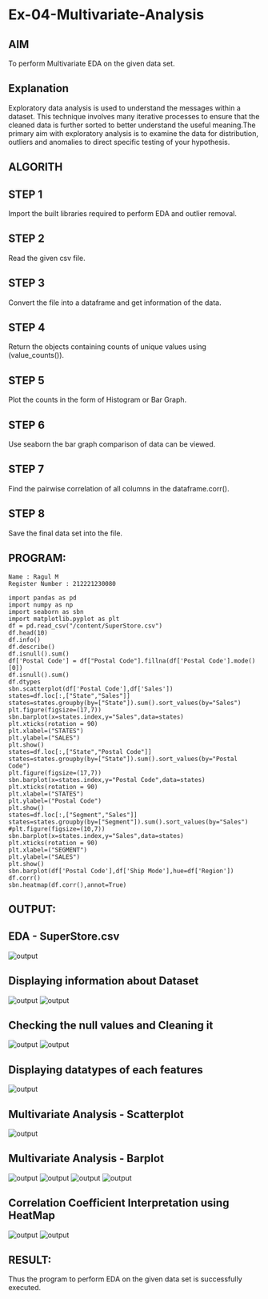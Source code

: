 # Ex-04-Multivariate-Analysis
## AIM
To perform Multivariate EDA on the given data set.
## Explanation
Exploratory data analysis is used to understand the messages within a dataset. This technique involves many iterative processes to ensure that the cleaned data is further sorted to better understand the useful meaning.The primary aim with exploratory analysis is to examine the data for distribution, outliers and anomalies to direct specific testing of your hypothesis.
## ALGORITH
## STEP 1
Import the built libraries required to perform EDA and outlier removal.
## STEP 2
Read the given csv file.
## STEP 3
Convert the file into a dataframe and get information of the data.
## STEP 4
Return the objects containing counts of unique values using (value_counts()).
## STEP 5
Plot the counts in the form of Histogram or Bar Graph.
## STEP 6
Use seaborn the bar graph comparison of data can be viewed.
## STEP 7
Find the pairwise correlation of all columns in the dataframe.corr().
## STEP 8
Save the final data set into the file.

## PROGRAM:
~~~
Name : Ragul M
Register Number : 212221230080

import pandas as pd
import numpy as np
import seaborn as sbn
import matplotlib.pyplot as plt
df = pd.read_csv("/content/SuperStore.csv")
df.head(10)
df.info()
df.describe()
df.isnull().sum()
df['Postal Code'] = df["Postal Code"].fillna(df['Postal Code'].mode()[0])
df.isnull().sum()
df.dtypes
sbn.scatterplot(df['Postal Code'],df['Sales'])
states=df.loc[:,["State","Sales"]]
states=states.groupby(by=["State"]).sum().sort_values(by="Sales")
plt.figure(figsize=(17,7))
sbn.barplot(x=states.index,y="Sales",data=states)
plt.xticks(rotation = 90)
plt.xlabel=("STATES")
plt.ylabel=("SALES")
plt.show()
states=df.loc[:,["State","Postal Code"]]
states=states.groupby(by=["State"]).sum().sort_values(by="Postal Code")
plt.figure(figsize=(17,7))
sbn.barplot(x=states.index,y="Postal Code",data=states)
plt.xticks(rotation = 90)
plt.xlabel=("STATES")
plt.ylabel=("Postal Code")
plt.show()
states=df.loc[:,["Segment","Sales"]]
states=states.groupby(by=["Segment"]).sum().sort_values(by="Sales")
#plt.figure(figsize=(10,7))
sbn.barplot(x=states.index,y="Sales",data=states)
plt.xticks(rotation = 90)
plt.xlabel=("SEGMENT")
plt.ylabel=("SALES")
plt.show()
sbn.barplot(df['Postal Code'],df['Ship Mode'],hue=df['Region'])
df.corr()
sbn.heatmap(df.corr(),annot=True)
~~~
## OUTPUT:
## EDA - SuperStore.csv
![output]()
## Displaying information about Dataset
![output]()
![output]()
## Checking the null values and Cleaning it
![output]()
![output]()
## Displaying datatypes of each features
![output]()
## Multivariate Analysis - Scatterplot
![output]()
## Multivariate Analysis - Barplot
![output]()
![output]()
![output]()
![output]()
## Correlation Coefficient Interpretation using HeatMap
![output]()
![output]()
## RESULT:
Thus the program to perform EDA on the given data set is successfully executed.
